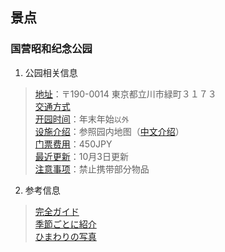 ## 景点

### 国营昭和纪念公园
1. 公园相关信息      
> [地址](https://www.google.co.jp/maps/place/%E5%9B%BD%E5%96%B6%E6%98%AD%E5%92%8C%E8%A8%98%E5%BF%B5%E5%85%AC%E5%9C%92/@35.7107697,139.3951333,17z/data=!3m1!4b1!4m5!3m4!1s0x6018e1ace14bd40b:0xd7da4db683b53513!8m2!3d35.7107654!4d139.397322?hl=ja)：〒190-0014 東京都立川市緑町３１７３     
> [交通方式](https://www.showakinen-koen.jp/access/)     
> [开园时间](https://www.showakinen-koen.jp/guide/schedule/)：年末年始`以外`      
> [设施介绍](https://www.showakinen-koen.jp/facility/)：参照园内地图（[中文介绍](https://www.showakinen-koen.jp/zh/)）     
> [门票费用](https://www.showakinen-koen.jp/guide/price/)：450JPY     
> [最近更新](https://www.showakinen-koen.jp/information/craft-event/)：10月3日更新      
> [注意事项](https://www.showakinen-koen.jp/guide/forbidden/)：禁止携带部分物品      

2. 参考信息
> [完全ガイド](https://haveagood.holiday/articles/197)    
> [季節ごとに紹介](https://aumo.jp/articles/46171)       
> [ひまわりの写真](https://www.himawaribatake.net/showakinenpark.php)      

